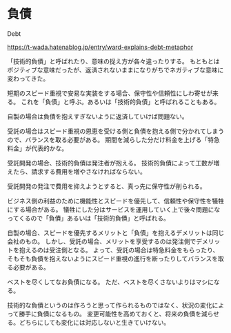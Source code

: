 # 負債

Debt

https://t-wada.hatenablog.jp/entry/ward-explains-debt-metaphor

「技術的負債」と呼ばれたり、意味の捉え方が各々違ったりする。
もともとはポジティブな意味だったが、返済されないままになりがちでネガティブな意味に変わってきた。

短期のスピード重視で安易な実装をする場合、保守性や信頼性にしわ寄せが来る。
これを「負債」と呼ぶ。あるいは「技術的負債」と呼ばれることもある。

自製の場合は負債を抱えすぎないように返済していけば問題ない。

受託の場合はスピード重視の恩恵を受ける側と負債を抱える側で分かれてしまうので、バランスを取る必要がある。
期間を減らした分だけ料金を上げる「特急料金」が代表的かな。

受託開発の場合、技術的負債は発注者が抱える。
技術的負債によって工数が増えたら、請求する費用を増やさなければならない。

受託開発の発注で費用を抑えようとすると、真っ先に保守性が削られる。

ビジネス側の利益のために機能性とスピードを優先して、信頼性や保守性を犠牲にする場合がある。
犠牲にした分はサービスを運用していく上で後々問題になってくるので「負債」あるいは「技術的負債」と呼ばれる。

自製の場合、スピードを優先するメリットと「負債」を抱えるデメリットは同じ会社のもの。
しかし、受託の場合、メリットを享受するのは発注側でデメリットを抱えるのは受注側となる。
よって、受託の場合は特急料金をもらったり、そもそも負債を抱えないようにスピード重視の進行を断ったりしてバランスを取る必要がある。

ベストを尽くしてなお負債になる。
ただ、ベストを尽くさないよりはマシになる。

技術的な負債というのは作ろうと思って作られるものではなく、状況の変化によって勝手に負債になるもの。
変更可能性を高めておくと、将来の負債を減らせる。どちらにしても変化には対応しないと生きていけない。
